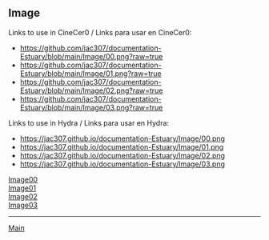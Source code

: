 ## Image

Links to use in CineCer0 / Links para usar en CineCer0:  

+ https://github.com/jac307/documentation-Estuary/blob/main/Image/00.png?raw=true
+ https://github.com/jac307/documentation-Estuary/blob/main/Image/01.png?raw=true
+ https://github.com/jac307/documentation-Estuary/blob/main/Image/02.png?raw=true
+ https://github.com/jac307/documentation-Estuary/blob/main/Image/03.png?raw=true

Links to use in Hydra / Links para usar en Hydra: 
  
+ https://jac307.github.io/documentation-Estuary/Image/00.png
+ https://jac307.github.io/documentation-Estuary/Image/01.png
+ https://jac307.github.io/documentation-Estuary/Image/02.png
+ https://jac307.github.io/documentation-Estuary/Image/03.png

[Image00](00.png)  
[Image01](01.png)  
[Image02](02.png)  
[Image03](03.png)  
  
  
-------------------------------------------------------------------------------  
  
[Main](../README.md)   
